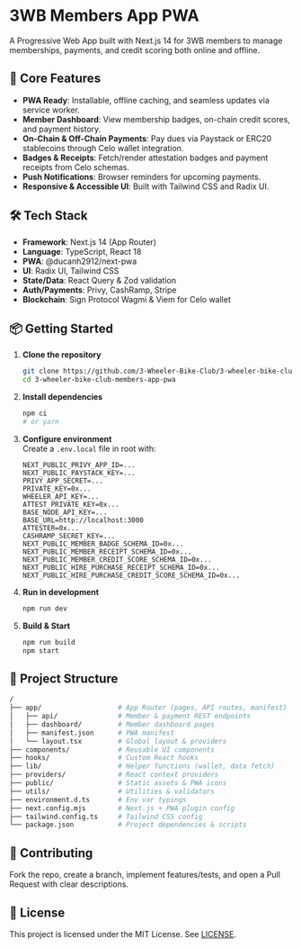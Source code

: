 # 3WB Members App PWA

A Progressive Web App built with Next.js 14 for 3WB members to manage memberships, payments, and credit scoring both online and offline.

## 🚀 Core Features

- **PWA Ready**: Installable, offline caching, and seamless updates via service worker.  
- **Member Dashboard**: View membership badges, on-chain credit scores, and payment history.  
- **On-Chain & Off-Chain Payments**: Pay dues via Paystack or ERC20 stablecoins through Celo wallet integration.  
- **Badges & Receipts**: Fetch/render attestation badges and payment receipts from Celo schemas.  
- **Push Notifications**: Browser reminders for upcoming payments.  
- **Responsive & Accessible UI**: Built with Tailwind CSS and Radix UI.

## 🛠 Tech Stack

- **Framework**: Next.js 14 (App Router)  
- **Language**: TypeScript, React 18  
- **PWA**: @ducanh2912/next-pwa  
- **UI**: Radix UI, Tailwind CSS  
- **State/Data**: React Query & Zod validation  
- **Auth/Payments**: Privy, CashRamp, Stripe  
- **Blockchain**: Sign Protocol Wagmi & Viem for Celo wallet  

## 📦 Getting Started

1. **Clone the repository**  
   ```bash
   git clone https://github.com/3-Wheeler-Bike-Club/3-wheeler-bike-club-members-app-pwa.git
   cd 3-wheeler-bike-club-members-app-pwa
   ```

2. **Install dependencies**  
   ```bash
   npm ci
   # or yarn
   ```

3. **Configure environment**  
   Create a `.env.local` file in root with:
   ```env
   NEXT_PUBLIC_PRIVY_APP_ID=...  
   NEXT_PUBLIC_PAYSTACK_KEY=...  
   PRIVY_APP_SECRET=...  
   PRIVATE_KEY=0x...  
   WHEELER_API_KEY=...  
   ATTEST_PRIVATE_KEY=0x...  
   BASE_NODE_API_KEY=...  
   BASE_URL=http://localhost:3000  
   ATTESTER=0x...  
   CASHRAMP_SECRET_KEY=...  
   NEXT_PUBLIC_MEMBER_BADGE_SCHEMA_ID=0x...  
   NEXT_PUBLIC_MEMBER_RECEIPT_SCHEMA_ID=0x...  
   NEXT_PUBLIC_MEMBER_CREDIT_SCORE_SCHEMA_ID=0x...  
   NEXT_PUBLIC_HIRE_PURCHASE_RECEIPT_SCHEMA_ID=0x...  
   NEXT_PUBLIC_HIRE_PURCHASE_CREDIT_SCORE_SCHEMA_ID=0x...
   ```

4. **Run in development**  
   ```bash
   npm run dev
   ```

5. **Build & Start**  
   ```bash
   npm run build
   npm start
   ```

## 📁 Project Structure

```bash
/
├── app/                   # App Router (pages, API routes, manifest)
│   ├── api/               # Member & payment REST endpoints
│   ├── dashboard/         # Member dashboard pages
│   ├── manifest.json      # PWA manifest
│   └── layout.tsx         # Global layout & providers
├── components/            # Reusable UI components
├── hooks/                 # Custom React hooks
├── lib/                   # Helper functions (wallet, data fetch)
├── providers/             # React context providers
├── public/                # Static assets & PWA icons
├── utils/                 # Utilities & validators
├── environment.d.ts       # Env var typings
├── next.config.mjs        # Next.js + PWA plugin config
├── tailwind.config.ts     # Tailwind CSS config
└── package.json           # Project dependencies & scripts
```

## 🤝 Contributing

Fork the repo, create a branch, implement features/tests, and open a Pull Request with clear descriptions.

## 📄 License

This project is licensed under the MIT License. See [LICENSE](LICENSE).  
```


